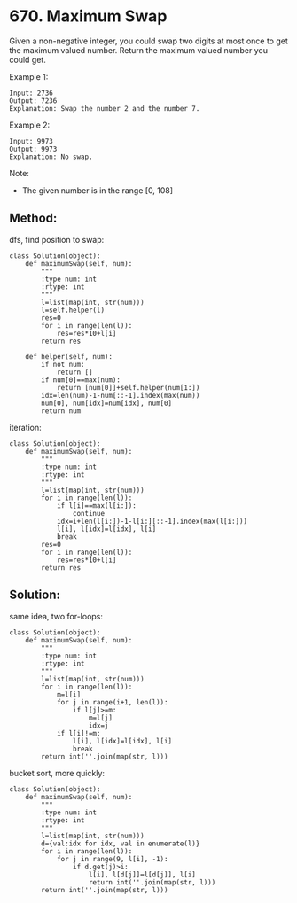 # 670. Maximum Swap

Given a non-negative integer, you could swap two digits at most once to get the maximum valued number. Return the maximum valued number you could get.

Example 1:

    Input: 2736
    Output: 7236
    Explanation: Swap the number 2 and the number 7.

Example 2:

    Input: 9973
    Output: 9973
    Explanation: No swap.

Note:
- The given number is in the range [0, 108]

## Method:

dfs, find position to swap:

    class Solution(object):
        def maximumSwap(self, num):
            """
            :type num: int
            :rtype: int
            """
            l=list(map(int, str(num)))
            l=self.helper(l)
            res=0
            for i in range(len(l)):
                res=res*10+l[i]
            return res
            
        def helper(self, num):
            if not num:
                return []
            if num[0]==max(num):
                return [num[0]]+self.helper(num[1:])
            idx=len(num)-1-num[::-1].index(max(num))
            num[0], num[idx]=num[idx], num[0]
            return num
            
iteration:

    class Solution(object):
        def maximumSwap(self, num):
            """
            :type num: int
            :rtype: int
            """
            l=list(map(int, str(num)))
            for i in range(len(l)):
                if l[i]==max(l[i:]):
                    continue
                idx=i+len(l[i:])-1-l[i:][::-1].index(max(l[i:]))
                l[i], l[idx]=l[idx], l[i]
                break
            res=0
            for i in range(len(l)):
                res=res*10+l[i]
            return res
            
## Solution:

same idea, two for-loops:

    class Solution(object):
        def maximumSwap(self, num):
            """
            :type num: int
            :rtype: int
            """
            l=list(map(int, str(num)))
            for i in range(len(l)):
                m=l[i]
                for j in range(i+1, len(l)):
                    if l[j]>=m:
                        m=l[j]
                        idx=j
                if l[i]!=m:
                    l[i], l[idx]=l[idx], l[i]
                    break
            return int(''.join(map(str, l)))
            
bucket sort, more quickly:

    class Solution(object):
        def maximumSwap(self, num):
            """
            :type num: int
            :rtype: int
            """
            l=list(map(int, str(num)))
            d={val:idx for idx, val in enumerate(l)}
            for i in range(len(l)):
                for j in range(9, l[i], -1):
                    if d.get(j)>i:
                        l[i], l[d[j]]=l[d[j]], l[i]
                        return int(''.join(map(str, l)))
            return int(''.join(map(str, l)))